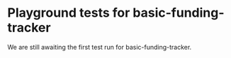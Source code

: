 # Playground tests for basic-funding-tracker
We are still awaiting the first test run for basic-funding-tracker.
